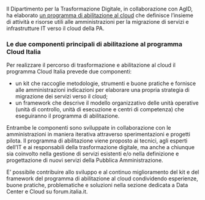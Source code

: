 Il Dipartimento per la Trasformazione Digitale, in collaborazione con AgID, ha elaborato <a href="/strategia/">un programma di abilitazione al cloud</a> 
che definisce l’insieme di attività e risorse utili alle amministrazioni per la migrazione di servizi e infrastrutture IT verso il  cloud della PA.

<h3 class="h5 pb-4">Le due componenti principali di abilitazione al programma Cloud Italia</h3>

Per realizzare il percorso di trasformazione e abilitazione al cloud il programma Cloud Italia prevede due componenti:
<ul>
  <li><span>un kit che raccoglie metodologie, strumenti e buone pratiche e fornisce alle amministrazioni indicazioni per elaborare una propria strategia di migrazione dei servizi verso il cloud;</span></li>
  <li><span>un framework che descrive il modello organizzativo delle unità operative (unità di controllo, unità di esecuzione e centri di competenza) che eseguiranno il programma di abilitazione.</span></li>
</ul>

Entrambe le componenti sono sviluppate in collaborazione con le amministrazioni in maniera iterativa attraverso sperimentazioni e progetti pilota.
Il programma di abilitazione viene proposto ai tecnici, agli esperti dell’IT e ai responsabili della trasformazione digitale,
ma anche a chiunque sia coinvolto nella gestione di servizi esistenti e/o nella definizione e progettazione di nuovi servizi della Pubblica Amministrazione.

E’ possibile contribuire allo sviluppo e al continuo miglioramento del kit e del framework del programma di abilitazione al cloud condividendo esperienze, 
buone pratiche, problematiche e soluzioni nella sezione dedicata a Data Center e Cloud su forum.italia.it.
